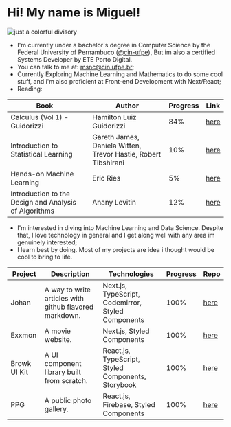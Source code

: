 <h1>Hi! My name is Miguel!</h1>
	
![just a colorful divisory](https://i.imgur.com/waxVImv.png)
- I'm currently under a bachelor's degree in Computer Science by the Federal University of Pernambuco ([@cin-ufpe](https://github.com/cin-ufpe)), But im also a certified Systems Developer by ETE Porto Digital.
- You can talk to me at: msnc@cin.ufpe.br;
- Currently Exploring Machine Learning and Mathematics to do some cool stuff, and i'm also proficient at Front-end Development with Next/React;
- Reading:

| Book                                                                                                            |     | Author                   | Progress | Link                                                                                             |
| --------------------------------------------------------------------------------------------------------------- | --- | ------------------------ | -------- | ------------------------------------------------------------------------------------------------ |
| Calculus (Vol 1) - Guidorizzi                                                                                         |     | Hamilton Luiz Guidorizzi         | 84%      | [here](https://www.amazon.com.br/Um-Curso-C%C3%A1lculo-Vol-Guidorizzi/dp/8521612591)                    |
| Introduction to Statistical Learning                                                                                        |     | Gareth James, Daniela Witten, Trevor Hastie, Robert Tibshirani | 10%      | [here](https://www.statlearning.com/) |
| Hands-on Machine Learning |     | Eric Ries                | 5%       | [here](https://www.amazon.com/Hands-Machine-Learning-Scikit-Learn-TensorFlow/dp/1492032646) |
| Introduction to the Design and Analysis of Algorithms                                                                                              |     | Anany Levitin         | 12%       | [here](https://www.amazon.com/Introduction-Design-Analysis-Algorithms-3rd/dp/0132316811)                         |

- I'm interested in diving into Machine Learning and Data Science. Despite that, I love technology in general and I get along well with any area im genuinely interested;
- I learn best by doing. Most of my projects are idea i thought would be cool to bring to life.

| Project      | Description                                            | Technologies                                       | Progress | Repo                                                       |
| ------------ | ------------------------------------------------------ | -------------------------------------------------- | -------- | ---------------------------------------------------------- |
| Johan        | A way to write articles with github flavored markdown. | Next.js, TypeScript, Codemirror, Styled Components | 100%     | [here](https://github.com/miguelsndc/johan)                |
| Exxmon       | A movie website.                                       | Next.js, Styled Components                         | 100%     | [here](https://github.com/miguelsndc/exxmon)               |
| Browk UI Kit | A UI component library built from scratch.             | React.js, TypeScript, Styled Components, Storybook | 100%     | [here](https://github.com/miguelsndc/browk-ui-kit)         |
| PPG          | A public photo gallery.                                | React.js, Firebase, Styled Components              | 100%     | [here](https://github.com/miguelsndc/public-photo-gallery) |
